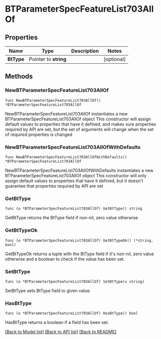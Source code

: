 # BTParameterSpecFeatureList703AllOf

## Properties

Name | Type | Description | Notes
------------ | ------------- | ------------- | -------------
**BtType** | Pointer to **string** |  | [optional] 

## Methods

### NewBTParameterSpecFeatureList703AllOf

`func NewBTParameterSpecFeatureList703AllOf() *BTParameterSpecFeatureList703AllOf`

NewBTParameterSpecFeatureList703AllOf instantiates a new BTParameterSpecFeatureList703AllOf object
This constructor will assign default values to properties that have it defined,
and makes sure properties required by API are set, but the set of arguments
will change when the set of required properties is changed

### NewBTParameterSpecFeatureList703AllOfWithDefaults

`func NewBTParameterSpecFeatureList703AllOfWithDefaults() *BTParameterSpecFeatureList703AllOf`

NewBTParameterSpecFeatureList703AllOfWithDefaults instantiates a new BTParameterSpecFeatureList703AllOf object
This constructor will only assign default values to properties that have it defined,
but it doesn't guarantee that properties required by API are set

### GetBtType

`func (o *BTParameterSpecFeatureList703AllOf) GetBtType() string`

GetBtType returns the BtType field if non-nil, zero value otherwise.

### GetBtTypeOk

`func (o *BTParameterSpecFeatureList703AllOf) GetBtTypeOk() (*string, bool)`

GetBtTypeOk returns a tuple with the BtType field if it's non-nil, zero value otherwise
and a boolean to check if the value has been set.

### SetBtType

`func (o *BTParameterSpecFeatureList703AllOf) SetBtType(v string)`

SetBtType sets BtType field to given value.

### HasBtType

`func (o *BTParameterSpecFeatureList703AllOf) HasBtType() bool`

HasBtType returns a boolean if a field has been set.


[[Back to Model list]](../README.md#documentation-for-models) [[Back to API list]](../README.md#documentation-for-api-endpoints) [[Back to README]](../README.md)



